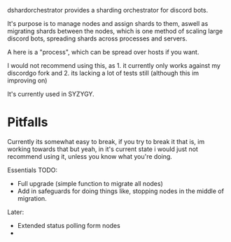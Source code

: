 dshardorchestrator provides a sharding orchestrator for discord bots.

It's purpose is to manage nodes and assign shards to them, aswell as migrating shards between the nodes, which is one method of scaling large discord bots, spreading shards across processes and servers.

A here is a "process", which can be spread over hosts if you want.

I would not recommend using this, as 1. it currently only works against my discordgo fork and 2. its lacking a lot of tests still (although this im improving on)

It's currently used in SYZYGY.



# Pitfalls

Currently its somewhat easy to break, if you try to break it that is, im working towards that but yeah, in it's current state i would just not recommend using it, unless you know what you're doing.

Essentials TODO:

 - Full upgrade (simple function to migrate all nodes)
 - Add in safeguards for doing things like, stopping nodes in the middle of migration.


Later:
 - Extended status polling form nodes
 - 